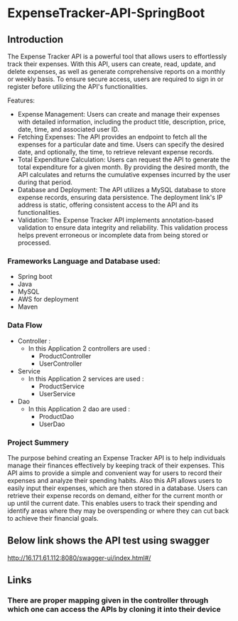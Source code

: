 # ExpenseTracker-API-SpringBoot

## Introduction
The Expense Tracker API is a powerful tool that allows users to effortlessly track their expenses. With this API, users can create, read, update, and delete expenses, as well as generate comprehensive reports on a monthly or weekly basis. To ensure secure access, users are required to sign in or register before utilizing the API's functionalities.

Features:
* Expense Management: Users can create and manage their expenses with detailed information, including the product title, description, price, date, time, and associated user ID.
* Fetching Expenses: The API provides an endpoint to fetch all the expenses for a particular date and time. Users can specify the desired date, and optionally, the time, to retrieve relevant expense records.
* Total Expenditure Calculation: Users can request the API to generate the total expenditure for a given month. By providing the desired month, the API calculates and returns the cumulative expenses incurred by the user during that period.
* Database and Deployment: The API utilizes a MySQL database to store expense records, ensuring data persistence. The deployment link's IP address is static, offering consistent access to the API and its functionalities.
* Validation: The Expense Tracker API implements annotation-based validation to ensure data integrity and reliability. This validation process helps prevent erroneous or incomplete data from being stored or processed.

### Frameworks Language and Database used:
* Spring boot
* Java
* MySQL
* AWS for deployment
* Maven

### Data Flow
* Controller : 
  * In this Application 2 controllers are used :
    * ProductController
    * UserController
* Service
  * In this Application 2 services are used :
    * ProductService
    * UserService
* Dao
  * In this Application 2 dao are used :
    * ProductDao
    * UserDao
  
### Project Summery
The purpose behind creating an Expense Tracker API is to help individuals manage their finances effectively by keeping track of their expenses. This API aims to provide a simple and convenient way for users to record their expenses and analyze their spending habits. Also this API allows users to easily input their expenses, which are then stored in a database. Users can retrieve their expense records on demand, either for the current month or up until the current date. This enables users to track their spending and identify areas where they may be overspending or where they can cut back to achieve their financial goals.


## Below link shows the API test using swagger
http://16.171.61.112:8080/swagger-ui/index.html#/



## Links
  ### There are proper mapping given in the controller through which one can access the APIs by cloning it into their device
    
  

